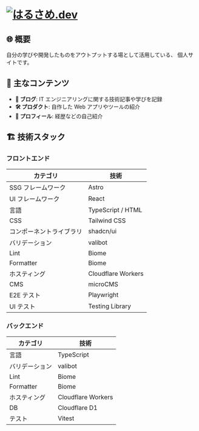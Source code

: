 # [<img src=".//packages/web/src/assets/logo.svg" alt="はるさめ.dev"/>](http://harusame.dev)


## 🌐 概要

自分の学びや開発したものをアウトプットする場として活用している、 個人サイトです。

## 📌 主なコンテンツ

- **📝 ブログ**: IT エンジニアリングに関する技術記事や学びを記録
- **🛠 プロダクト**: 自作した Web アプリやツールの紹介
- **👤 プロフィール**: 経歴などの自己紹介

## 🏗 技術スタック

### フロントエンド

| カテゴリ                 | 技術               |
| ------------------------ | ------------------ |
| SSG フレームワーク       | Astro              |
| UI フレームワーク        | React              |
| 言語                     | TypeScript / HTML  |
| CSS                      | Tailwind CSS       |
| コンポーネントライブラリ | shadcn/ui          |
| バリデーション           | valibot            |
| Lint                     | Biome              |
| Formatter                | Biome              |
| ホスティング             | Cloudflare Workers |
| CMS                      | microCMS           |
| E2E テスト               | Playwright         |
| UI テスト                | Testing Library    |


### バックエンド

| カテゴリ       | 技術               |
| -------------- | ------------------ |
| 言語           | TypeScript         |
| バリデーション | valibot            |
| Lint           | Biome              |
| Formatter      | Biome              |
| ホスティング   | Cloudflare Workers |
| DB             | Cloudflare D1      |
| テスト         | Vitest             |


